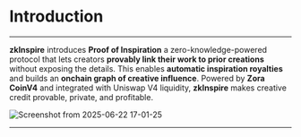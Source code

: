 # Introduction

---

**zkInspire** introduces **Proof of Inspiration** a zero-knowledge-powered protocol that lets creators **provably link their work to prior creations** without exposing the details. This enables **automatic inspiration royalties** and builds an **onchain graph of creative influence**. Powered by **Zora CoinV4** and integrated with Uniswap V4 liquidity, **zkInspire** makes creative credit provable, private, and profitable.

![Screenshot from 2025-06-22 17-01-25](https://github.com/user-attachments/assets/02a0b6fd-35c8-4275-84e1-eb51669d387c)

---
